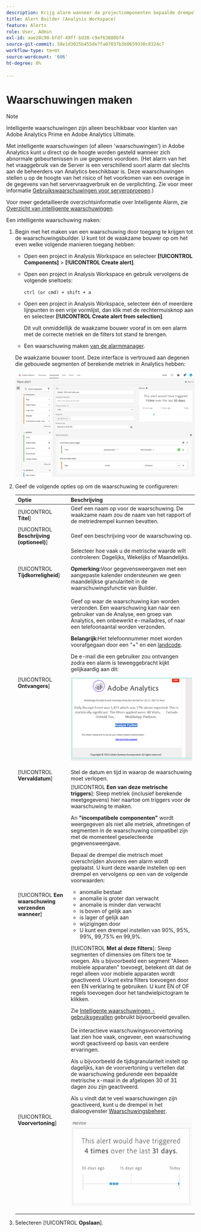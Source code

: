 ```yaml
---
description: Krijg alarm wanneer de projectcomponenten bepaalde drempels bereiken.
title: Alert Builder (Analysis Workspace)
feature: Alerts
role: User, Admin
exl-id: aae28c90-bfdf-49ff-bd38-c9ef63880bf4
source-git-commit: 58e1d3025b455de7fa07037b3b0659330c8324c7
workflow-type: tm+mt
source-wordcount: '606'
ht-degree: 0%

---
```


# Waarschuwingen maken

>[!NOTE]
>
>Intelligente waarschuwingen zijn alleen beschikbaar voor klanten van Adobe Analytics Prime en Adobe Analytics Ultimate.

Met intelligente waarschuwingen (of alleen &#39;waarschuwingen&#39;) in Adobe Analytics kunt u direct op de hoogte worden gesteld wanneer zich abnormale gebeurtenissen in uw gegevens voordoen. (Het alarm van het het vraaggebruik van de Server is een verschillend soort alarm dat slechts aan de beheerders van Analytics beschikbaar is. Deze waarschuwingen stellen u op de hoogte van het risico of het voorkomen van een overage in de gegevens van het servervraagverbruik en de verplichting. Zie voor meer informatie [Gebruikswaarschuwingen voor serveroproepen](/help/admin/admin/c-server-call-usage/scu-alerts.md).)

Voor meer gedetailleerde overzichtsinformatie over Intelligente Alarm, zie [Overzicht van intelligente waarschuwingen](/help/analyze/analysis-workspace/c-intelligent-alerts/intellligent-alerts.md).

Een intelligente waarschuwing maken:

1. Begin met het maken van een waarschuwing door toegang te krijgen tot de waarschuwingsbuilder. U kunt tot de waakzame bouwer op om het even welke volgende manieren toegang hebben:

   * Open een project in Analysis Workspace en selecteer **[!UICONTROL Components]** > **[!UICONTROL Create alert]**.
   * Open een project in Analysis Workspace en gebruik vervolgens de volgende sneltoets:

     `ctrl (or cmd) + shift + a`
   * Open een project in Analysis Workspace, selecteer één of meerdere lijnpunten in een vrije vormlijst, dan klik met de rechtermuisknop aan en selecteer **[!UICONTROL Create alert from selection]**.

     Dit vult onmiddellijk de waakzame bouwer vooraf in om een alarm met de correcte metriek en de filters tot stand te brengen.
   * Een waarschuwing maken [van de alarmmanager](/help/analyze/analysis-workspace/c-intelligent-alerts/alert-manager.md#create-alerts).

   De waakzame bouwer toont. Deze interface is vertrouwd aan degenen die gebouwde segmenten of berekende metriek in Analytics hebben:

   ![](assets/alert-builder.png)

1. Geef de volgende opties op om de waarschuwing te configureren:

   | Optie | Beschrijving |
   |---------|----------|
   | [!UICONTROL **Titel**] | Geef een naam op voor de waarschuwing. De waakzame naam zou de naam van het rapport of de metriedrempel kunnen bevatten. |
   | [!UICONTROL **Beschrijving (optioneel)**] | Geef een beschrijving voor de waarschuwing op. |
   | [!UICONTROL **Tijdkorreligheid**] | Selecteer hoe vaak u de metrische waarde wilt controleren: Dagelijks, Wekelijks of Maandelijks.<p><b>Opmerking:</b>Voor gegevensweergaven met een aangepaste kalender ondersteunen we geen maandelijkse granulariteit in de waarschuwingsfunctie van Builder.<!--true?--></p> |
   | [!UICONTROL **Ontvangers**] | Geef op waar de waarschuwing kan worden verzonden. Een waarschuwing kan naar een gebruiker van de Analyse, een groep van Analytics, een onbewerkt e-mailadres, of naar een telefoonaantal worden verzonden.<p><b>Belangrijk:</b>Het telefoonnummer moet worden voorafgegaan door een &quot;+&quot; en een [landcode](https://countrycode.org/).</p><p>De e-mail die een gebruiker zou ontvangen zodra een alarm is teweeggebracht kijkt gelijkaardig aan dit:</p><p>![](assets/alerts-email.PNG)</p> |
   | [!UICONTROL **Vervaldatum**] | Stel de datum en tijd in waarop de waarschuwing moet verlopen. |
   | [!UICONTROL **Een waarschuwing verzenden wanneer**] | [!UICONTROL **Een van deze metrische triggers**]: Sleep metriek (inclusief berekende meetgegevens) hier naartoe om triggers voor de waarschuwing te maken.<p>An **&quot;incompatibele componenten&quot;** wordt weergegeven als niet alle metriek, afmetingen of segmenten in de waarschuwing compatibel zijn met de momenteel geselecteerde gegevensweergave.</p><p>Bepaal de drempel die metrisch moet overschrijden alvorens een alarm wordt geplaatst. U kunt deze waarde instellen op een drempel en vervolgens op een van de volgende voorwaarden:</p><ul><li>anomalie bestaat</li><li>anomalie is groter dan verwacht</li><li>anomalie is minder dan verwacht</li><li>is boven of gelijk aan</li><li>is lager of gelijk aan</li><li>wijzigingen door</li><li>U kunt een drempel instellen van 90%, 95%, 99%, 99,75% en 99,9%.</li></ul><p>[!UICONTROL **Met al deze filters**]: Sleep segmenten of dimensies om filters toe te voegen. Als u bijvoorbeeld een segment &quot;Alleen mobiele apparaten&quot; toevoegt, betekent dit dat de regel alleen voor mobiele apparaten wordt geactiveerd. U kunt extra filters toevoegen door een EN verklaring te gebruiken. U kunt EN of OF regels toevoegen door het tandwielpictogram te klikken.</p><p>Zie [Intelligente waarschuwingen - gebruiksgevallen](/help/analyze/analysis-workspace/c-intelligent-alerts/alerts-use-cases.md) gebruikt bijvoorbeeld gevallen.</p> |
   | [!UICONTROL **Voorvertoning**] | De interactieve waarschuwingsvoorvertoning laat zien hoe vaak, ongeveer, een waarschuwing wordt geactiveerd op basis van eerdere ervaringen.<p>Als u bijvoorbeeld de tijdsgranulariteit instelt op dagelijks, kan de voorvertoning u vertellen dat de waarschuwing gedurende een bepaalde metrische x-maal in de afgelopen 30 of 31 dagen zou zijn geactiveerd.</p><p>Als u vindt dat te veel waarschuwingen zijn geactiveerd, kunt u de drempel in het dialoogvenster [Waarschuwingsbeheer](/help/analyze/analysis-workspace/c-intelligent-alerts/alert-manager.md).</p><p>![](assets/alert_preview.png)</p> |

1. Selecteren [!UICONTROL **Opslaan**].

